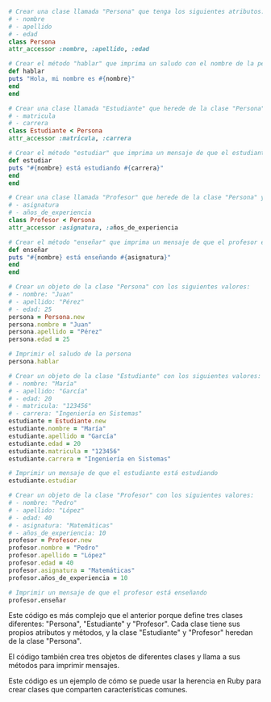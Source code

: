 ```ruby
# Crear una clase llamada "Persona" que tenga los siguientes atributos:
# - nombre
# - apellido
# - edad
class Persona
attr_accessor :nombre, :apellido, :edad

# Crear el método "hablar" que imprima un saludo con el nombre de la persona
def hablar
puts "Hola, mi nombre es #{nombre}"
end
end

# Crear una clase llamada "Estudiante" que herede de la clase "Persona" y tenga los siguientes atributos adicionales:
# - matricula
# - carrera
class Estudiante < Persona
attr_accessor :matricula, :carrera

# Crear el método "estudiar" que imprima un mensaje de que el estudiante está estudiando
def estudiar
puts "#{nombre} está estudiando #{carrera}"
end
end

# Crear una clase llamada "Profesor" que herede de la clase "Persona" y tenga los siguientes atributos adicionales:
# - asignatura
# - años_de_experiencia
class Profesor < Persona
attr_accessor :asignatura, :años_de_experiencia

# Crear el método "enseñar" que imprima un mensaje de que el profesor está enseñando
def enseñar
puts "#{nombre} está enseñando #{asignatura}"
end
end

# Crear un objeto de la clase "Persona" con los siguientes valores:
# - nombre: "Juan"
# - apellido: "Pérez"
# - edad: 25
persona = Persona.new
persona.nombre = "Juan"
persona.apellido = "Pérez"
persona.edad = 25

# Imprimir el saludo de la persona
persona.hablar

# Crear un objeto de la clase "Estudiante" con los siguientes valores:
# - nombre: "María"
# - apellido: "García"
# - edad: 20
# - matricula: "123456"
# - carrera: "Ingeniería en Sistemas"
estudiante = Estudiante.new
estudiante.nombre = "María"
estudiante.apellido = "García"
estudiante.edad = 20
estudiante.matricula = "123456"
estudiante.carrera = "Ingeniería en Sistemas"

# Imprimir un mensaje de que el estudiante está estudiando
estudiante.estudiar

# Crear un objeto de la clase "Profesor" con los siguientes valores:
# - nombre: "Pedro"
# - apellido: "López"
# - edad: 40
# - asignatura: "Matemáticas"
# - años_de_experiencia: 10
profesor = Profesor.new
profesor.nombre = "Pedro"
profesor.apellido = "López"
profesor.edad = 40
profesor.asignatura = "Matemáticas"
profesor.años_de_experiencia = 10

# Imprimir un mensaje de que el profesor está enseñando
profesor.enseñar
```

Este código es más complejo que el anterior porque define tres clases diferentes: "Persona", "Estudiante" y "Profesor". Cada clase tiene sus propios atributos y métodos, y la clase "Estudiante" y "Profesor" heredan de la clase "Persona".

El código también crea tres objetos de diferentes clases y llama a sus métodos para imprimir mensajes.

Este código es un ejemplo de cómo se puede usar la herencia en Ruby para crear clases que comparten características comunes.